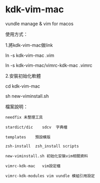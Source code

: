 # kdk-vim-mac
vundle manage &amp; vim for macos

使用方式：

1.將kdk-vim-mac做link

ln -s kdk-vim-mac .vim

ln -s kdk-vim-mac/vimrc-kdk-mac .vimrc

2.安裝初始化軟體

cd kdk-vim-mac

sh new-viminstall.sh

檔案說明：

 	needfix 未整理工具
  
	stardict/dic 	sdcv  字典檔
  
	templates 	 預設模版
  
	zsh-install  zsh_install scripts
  
	new-viminstall.sh 初始化安裝vim相關資料
  
	vimrc-kdk-mac 	vim設定檔
  
	vimrc-kdk-modules vim vundle 模組引用設定
